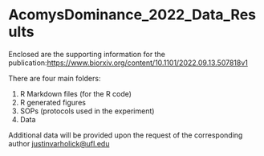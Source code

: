 # AcomysDominance_2022_Data_Results
 
Enclosed are the supporting information for the publication:https://www.biorxiv.org/content/10.1101/2022.09.13.507818v1 

There are four main folders:
1. R Markdown files (for the R code)
2. R generated figures
3. SOPs (protocols used in the experiment)
4. Data

Additional data will be provided upon the request of the corresponding author justinvarholick@ufl.edu 
